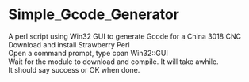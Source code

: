 # Simple_Gcode_Generator
A perl script using Win32 GUI to generate Gcode for a China 3018 CNC\
Download and install Strawberry Perl\
Open a command prompt, type cpan Win32::GUI\
Wait for the module to download and compile. It will take awhile.\
It should say success or OK when done.

